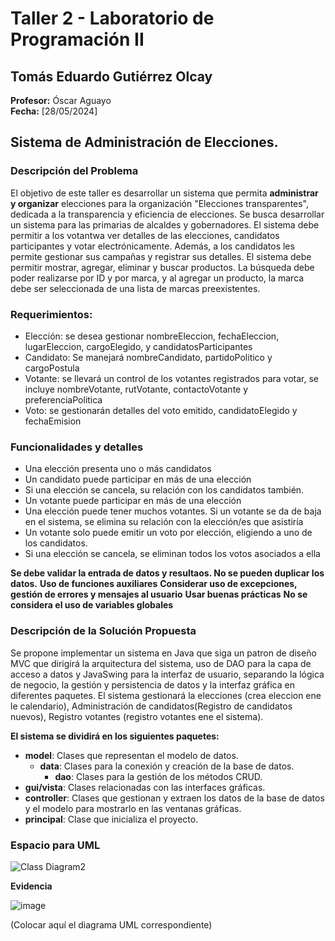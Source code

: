 # Taller 2 - Laboratorio de Programación II

## Tomás Eduardo Gutiérrez Olcay

**Profesor:** Óscar Aguayo  
**Fecha:** [28/05/2024]

## Sistema de Administración de Elecciones.

### Descripción del Problema

El objetivo de este taller es desarrollar un sistema que permita **administrar y organizar** elecciones para la organización "Elecciones transparentes", dedicada a la transparencia y eficiencia de elecciones. 
Se busca desarrollar un sistema para las primarias de alcaldes y gobernadores. El sistema debe permitir a los votantwa ver detalles de las elecciones, candidatos participantes y votar electrónicamente. Además, 
a los candidatos les permite gestionar sus campañas y registrar sus detalles. 
El sistema debe permitir mostrar, agregar, eliminar y buscar productos. La búsqueda debe poder realizarse por ID y por marca, y al agregar un producto, la marca debe ser seleccionada de una lista de marcas preexistentes.

### Requerimientos: 
 - Elección: se desea gestionar nombreEleccion, fechaEleccion, lugarEleccion, cargoElegido, y candidatosParticipantes
 - Candidato: Se manejará nombreCandidato, partidoPolitico y cargoPostula
 - Votante: se llevará un control de los votantes registrados para votar, se incluye nombreVotante, rutVotante, contactoVotante y preferenciaPolitica
 - Voto: se gestionarán detalles del voto emitido, candidatoElegido y fechaEmision


### Funcionalidades y detalles
- Una elección presenta uno o más candidatos
- Un candidato puede participar en más de una elección
- Si una elección se cancela, su relación con los candidatos también.
- Un votante puede participar en más de una elección
- Una elección puede tener muchos votantes. Si un votante se da de baja en el sistema, se elimina su relación con la elección/es que asistiría
- Un votante solo puede emitir un voto por elección, eligiendo a uno de los candidatos.
- Si una elección se cancela, se eliminan todos los votos asociados a ella

**Se debe validar la entrada de datos y resultaos. No se pueden duplicar los datos.**
**Uso de funciones auxiliares**
**Considerar uso de excepciones, gestión de errores y mensajes al usuario**
**Usar buenas prácticas**
**No se considera el uso de variables globales**

### Descripción de la Solución Propuesta

Se propone implementar un sistema en Java que siga un patron de diseño MVC que dirigirá la arquitectura del sistema, uso de DAO para la capa de acceso a datos y JavaSwing para la interfaz de usuario, separando la lógica de negocio, la gestión y persistencia de datos y la interfaz gráfica en diferentes paquetes. El sistema gestionará la elecciones (crea eleccion ene le calendario), Administración de candidatos(Registro de candidatos nuevos), Registro votantes (registro votantes ene el sistema). 

**El sistema se dividirá en los siguientes paquetes:**
- **model**: Clases que representan el modelo de datos.
  - **data**: Clases para la conexión y creación de la base de datos.
    - **dao**: Clases para la gestión de los métodos CRUD.
- **gui/vista**: Clases relacionadas con las interfaces gráficas.
- **controller**: Clases que gestionan y extraen los datos de la base de datos y el modelo para mostrarlo en las ventanas gráficas.
- **principal**: Clase que inicializa el proyecto.



### Espacio para UML
![Class Diagram2](https://github.com/TGO74/Taller2LabProgra2/assets/128320982/bbf48f3e-38b9-490f-b859-fcadb61cda28)

**Evidencia**

![image](https://github.com/TGO74/Taller2LabProgra2/assets/128320982/8532a425-89fb-4c35-b9e6-f66b60f14567)


(Colocar aquí el diagrama UML correspondiente)

